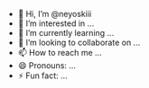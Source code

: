 - 👋 Hi, I’m @neyoskiii
- 👀 I’m interested in ...
- 🌱 I’m currently learning ...
- 💞️ I’m looking to collaborate on ...
- 📫 How to reach me ...
- 😄 Pronouns: ...
- ⚡ Fun fact: ...

<!---
neyoskiii/neyoskiii is a ✨ special ✨ repository because its `README.md` (this file) appears on your GitHub profile.
You can click the Preview link to take a look at your changes.
--->
